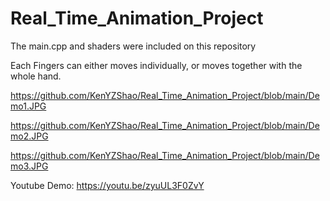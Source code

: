 # Real_Time_Animation_Project
The main.cpp and shaders were included on this repository

Each Fingers can either moves individually, or moves together with the whole hand. 

https://github.com/KenYZShao/Real_Time_Animation_Project/blob/main/Demo1.JPG

https://github.com/KenYZShao/Real_Time_Animation_Project/blob/main/Demo2.JPG

https://github.com/KenYZShao/Real_Time_Animation_Project/blob/main/Demo3.JPG

Youtube Demo:
https://youtu.be/zyuUL3F0ZvY
